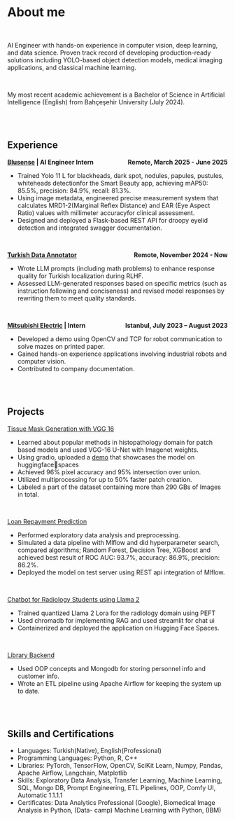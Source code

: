 # About me 

<br>

AI Engineer with hands-on experience in computer vision, deep learning, and data science. Proven track
record of developing production-ready solutions including YOLO-based object detection models, medical
imaging applications, and classical machine learning.


<br>

My most recent academic achievement is a Bachelor of Science in Artificial Intelligence (English) from Bahçeşehir University (July 2024).

<br>
<br>

## Experience
**[Blusense](https://www.bluesense.ai/) | AI Engineer Intern <span style="float: right;">Remote, March 2025 - June 2025</span>**
* Trained Yolo 11 L for blackheads, dark spot, nodules, papules, pustules, whiteheads detectionfor the Smart Beauty app, achieving mAP50:  85.5%, precision:  84.9%, recall:  81.3%.
* Using image metadata, engineered precise measurement system that calculates MRD1-2(Marginal Reflex Distance) and EAR (Eye Aspect Ratio) values with millimeter accuracyfor clinical assessment.
* Designed and deployed a Flask-based REST API for droopy eyelid detection and integrated swagger
documentation.

<br>

**[Turkish Data Annotator](#about) <span style="float: right;">Remote, November 2024 - Now</span>**
* Wrote LLM prompts (including math problems) to enhance response quality for Turkish localization during RLHF.
* Assessed LLM-generated responses based on specific metrics (such as instruction following and
conciseness) and revised model responses by rewriting them to meet quality standards.

<br>

**[Mitsubishi Electric](https://tr.mitsubishielectric.com/fa/products/rbt#) | Intern<span style="float: right;">Istanbul, July 2023 – August 2023</span>**
* Developed a demo using OpenCV and TCP for robot communication to solve mazes on printed
paper.
* Gained hands-on experience applications involving industrial robots and computer vision.
* Contributed to company documentation.


<br>
<br>

## Projects
[Tissue Mask Generation with VGG 16][vgg]
* Learned about popular methods in histopathology domain for patch based models and used
VGG-16 U-Net with Imagenet weights.
* Using gradio, uploaded a [demo] that showcases the model on huggingface🤗spaces
* Achieved 96% pixel accuracy and 95% intersection over union.
* Utilized multiprocessing for up to 50% faster patch creation.
* Labeled a part of the dataset containing more than 290 GBs of Images in total.

<br>

[Loan Repayment Prediction][loan]
* Performed exploratory data analysis and preprocessing.
* Simulated a data pipeline with Mlflow and did hyperparameter search, compared algorithms;
Random Forest, Decision Tree, XGBoost and achieved best result of ROC AUC: 93.7%,
accuracy: 86.9%, precision: 86.2%.
* Deployed the model on test server using REST api integration of Mlflow.

<br>

[Chatbot for Radiology Students using Llama 2][chatbot]
* Trained quantized Llama 2 Lora for the radiology domain using PEFT
* Used chromadb for implementing RAG and used streamlit for chat ui
* Containerized and deployed the application on Hugging Face Spaces.

<br>

[Library Backend](#about)
* Used OOP concepts and Mongodb for storing personnel info and customer info.
* Wrote an ETL pipeline using Apache Airflow for keeping the system up to date.

<br>
<br>

## Skills and Certifications
* Languages: Turkish(Native), English(Professional)
* Programming Languages: Python, R, C++
* Libraries: PyTorch, TensorFlow, OpenCV, SciKit Learn, Numpy, Pandas, Apache Airflow, Langchain, Matplotlib
* Skills: Exploratory Data Analysis, Transfer Learning, Machine Learning, SQL, Mongo DB, Prompt
Engineering, ETL Pipelines, OOP, Comfy UI, Automatic 1.1.1.1
* Certificates: Data Analytics Professional (Google), Biomedical Image Analysis in Python, (Data-
camp) Machine Learning with Python, (IBM)



[vgg]: https://github.com/tangezerman/U-net-Tissue-Mask-Generation
[loan]: https://github.com/tangezerman/Loan-return-prediction
[chatbot]: https://github.com/tangezerman/capstone
[demo]: https://huggingface.co/spaces/tangezerman/U-net-Tissue-Mask-Generation
